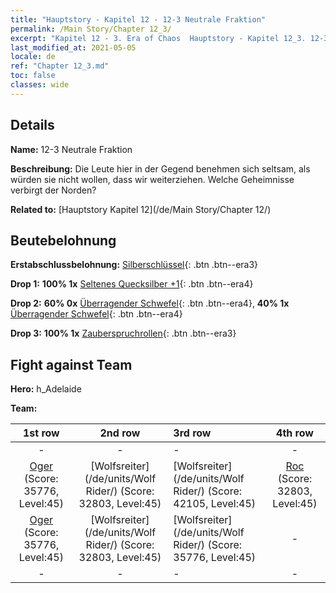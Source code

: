 ```yaml
---
title: "Hauptstory - Kapitel 12 - 12-3 Neutrale Fraktion"
permalink: /Main Story/Chapter 12_3/
excerpt: "Kapitel 12 - 3. Era of Chaos  Hauptstory - Kapitel 12_3. 12-3 Neutrale Fraktion"
last_modified_at: 2021-05-05
locale: de
ref: "Chapter 12_3.md"
toc: false
classes: wide
---
```


## Details

 **Name:** 12-3 Neutrale Fraktion

 **Beschreibung:** Die Leute hier in der Gegend benehmen sich seltsam, als würden sie nicht wollen, dass wir weiterziehen. Welche Geheimnisse verbirgt der Norden?

 **Related to:** [Hauptstory Kapitel 12](/de/Main Story/Chapter 12/)

## Beutebelohnung

 **Erstabschlussbelohnung:** [Silberschlüssel](/ItemsDE/con_693/){: .btn .btn--era3}

 **Drop 1:** **100% 1x** [Seltenes Quecksilber +1](/ItemsDE/mat_42/){: .btn .btn--era4}

 **Drop 2:** **60% 0x** [Überragender Schwefel](/ItemsDE/mat_36/){: .btn .btn--era4}, **40% 1x** [Überragender Schwefel](/ItemsDE/mat_36/){: .btn .btn--era4}

 **Drop 3:** **100% 1x** [Zauberspruchrollen](/ItemsDE/con_694/){: .btn .btn--era3}


## Fight against Team
 **Hero:** h_Adelaide

 **Team:**


  | 1st row | 2nd row | 3rd row | 4th row |
  |:----:|:----:|:----|:----:|
  | - | - | - | - |
  | [Oger](/de/units/Ogre/) (Score: 35776, Level:45)  | [Wolfsreiter](/de/units/Wolf Rider/) (Score: 32803, Level:45)  | [Wolfsreiter](/de/units/Wolf Rider/) (Score: 42105, Level:45)  | [Roc](/de/units/Roc/) (Score: 32803, Level:45)  |
  | [Oger](/de/units/Ogre/) (Score: 35776, Level:45)  | [Wolfsreiter](/de/units/Wolf Rider/) (Score: 32803, Level:45)  | [Wolfsreiter](/de/units/Wolf Rider/) (Score: 35776, Level:45)  | - |
  | - | - | - | - |


